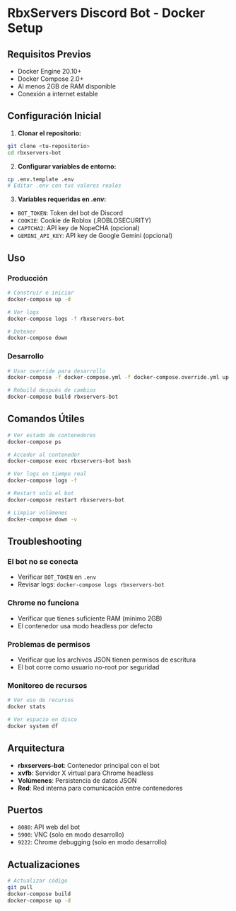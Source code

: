 
# RbxServers Discord Bot - Docker Setup

## Requisitos Previos

- Docker Engine 20.10+
- Docker Compose 2.0+
- Al menos 2GB de RAM disponible
- Conexión a internet estable

## Configuración Inicial

1. **Clonar el repositorio:**
```bash
git clone <tu-repositorio>
cd rbxservers-bot
```

2. **Configurar variables de entorno:**
```bash
cp .env.template .env
# Editar .env con tus valores reales
```

3. **Variables requeridas en .env:**
- `BOT_TOKEN`: Token del bot de Discord
- `COOKIE`: Cookie de Roblox (.ROBLOSECURITY)
- `CAPTCHA2`: API key de NopeCHA (opcional)
- `GEMINI_API_KEY`: API key de Google Gemini (opcional)

## Uso

### Producción
```bash
# Construir e iniciar
docker-compose up -d

# Ver logs
docker-compose logs -f rbxservers-bot

# Detener
docker-compose down
```

### Desarrollo
```bash
# Usar override para desarrollo
docker-compose -f docker-compose.yml -f docker-compose.override.yml up

# Rebuild después de cambios
docker-compose build rbxservers-bot
```

## Comandos Útiles

```bash
# Ver estado de contenedores
docker-compose ps

# Acceder al contenedor
docker-compose exec rbxservers-bot bash

# Ver logs en tiempo real
docker-compose logs -f

# Restart solo el bot
docker-compose restart rbxservers-bot

# Limpiar volúmenes
docker-compose down -v
```

## Troubleshooting

### El bot no se conecta
- Verificar `BOT_TOKEN` en `.env`
- Revisar logs: `docker-compose logs rbxservers-bot`

### Chrome no funciona
- Verificar que tienes suficiente RAM (mínimo 2GB)
- El contenedor usa modo headless por defecto

### Problemas de permisos
- Verificar que los archivos JSON tienen permisos de escritura
- El bot corre como usuario no-root por seguridad

### Monitoreo de recursos
```bash
# Ver uso de recursos
docker stats

# Ver espacio en disco
docker system df
```

## Arquitectura

- **rbxservers-bot**: Contenedor principal con el bot
- **xvfb**: Servidor X virtual para Chrome headless
- **Volúmenes**: Persistencia de datos JSON
- **Red**: Red interna para comunicación entre contenedores

## Puertos

- `8080`: API web del bot
- `5900`: VNC (solo en modo desarrollo)
- `9222`: Chrome debugging (solo en modo desarrollo)

## Actualizaciones

```bash
# Actualizar código
git pull
docker-compose build
docker-compose up -d
```
